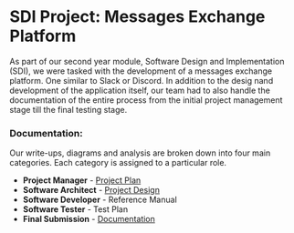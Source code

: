 # SDI Project: Messages Exchange Platform
As part of our second year module, Software Design and Implementation (SDI), we were tasked with the development of a messages exchange platform. One similar to Slack or Discord. In addition to the desig nand development of the application itself, our team had to also handle the documentation of the entire process from the initial project management stage till the final testing stage.

### Documentation:
Our write-ups, diagrams and analysis are broken down into four main categories. Each category is assigned to a particular role. 
* **Project Manager** - [Project Plan](https://github.com/Hannah-Ashna/SDI-Project/tree/main/Project%20Plan)
* **Software Architect** - [Project Design](https://github.com/Hannah-Ashna/SDI-Project/tree/main/Project%20Diagrams)
* **Software Developer** - Reference Manual
* **Software Tester** - Test Plan
* **Final Submission** - [Documentation](https://github.com/Hannah-Ashna/SDI-Project/tree/main/Documentation)
